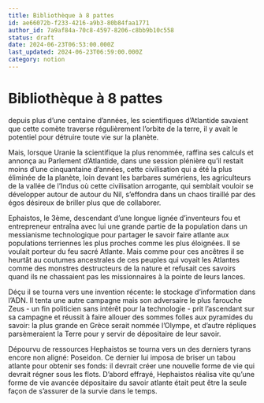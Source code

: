 ```yaml
---
title: Bibliothèque à 8 pattes
id: ae66072b-f233-4216-a9b3-80b84faa1771
author_id: 7a9af84a-70c8-4597-8206-c8bb9b10c558
status: draft
date: 2024-06-23T06:53:00.000Z
last_updated: 2024-06-23T06:59:00.000Z
category: notion
---
```


# Bibliothèque à 8 pattes


depuis plus d’une centaine d’années, les scientifiques d’Atlantide savaient que cette comète traverse régulièrement l’orbite de la terre, il y avait le potentiel pour détruire toute vie sur la planète.

Mais, lorsque Uranie la scientifique la plus renommée, raffina ses calculs et annonça au Parlement d’Atlantide, dans une session plénière qu’il restait moins d’une cinquantaine d’années, cette civilisation qui a été la plus éliminée de la planète, loin devant les barbares sumériens, les agriculteurs de la vallée de l’Indus où cette civilisation arrogante, qui semblait vouloir se développer autour de autour du Nil, s’effondra dans un chaos tiraillé par des égos désireux de briller plus que de collaborer.

Ephaistos, le 3ème, descendant d’une longue lignée d’inventeurs fou et entrepreneur entraîna avec lui une grande partie de la population dans un messianisme technologique pour partager le savoir faire atlante aux populations terriennes les plus proches comme les plus éloignées. Il se voulait porteur du feu sacré Atlante. Mais comme pour ces ancêtres il se heurtât au coutumes ancestrales de ces peuples qui voyait les Atlantes comme des monstres destructeurs de la nature et refusait ces savoirs quand ils ne chassaient pas les missionnaires à la pointe de leurs lances. 

Déçu il se tourna vers une invention récente: le stockage d’information dans l’ADN. Il tenta une autre campagne mais son adversaire le plus farouche Zeus - un fin politicien sans intérêt pour la technologie - prit l’ascendant sur sa campagne et réussit à faire allouer des sommes folles aux pyramides du savoir: la plus grande en Grèce serait nommée l’Olympe, et d’autre répliques parsèmeraient la Terre pour y servir de dépositaire de leur savoir.

Dépourvu de ressources Hephaistos se tourna vers un des derniers tyrans encore non aligné: Poseidon. Ce dernier lui imposa de briser un tabou atlante pour obtenir ses fonds: il devrait créer une nouvelle forme de vie qui devrait régner sous les flots. D’abord effrayé, Hephaistos réalisa vite qu’une forme de vie avancée dépositaire du savoir atlante était peut être la seule façon de s’assurer de la survie dans le temps.


